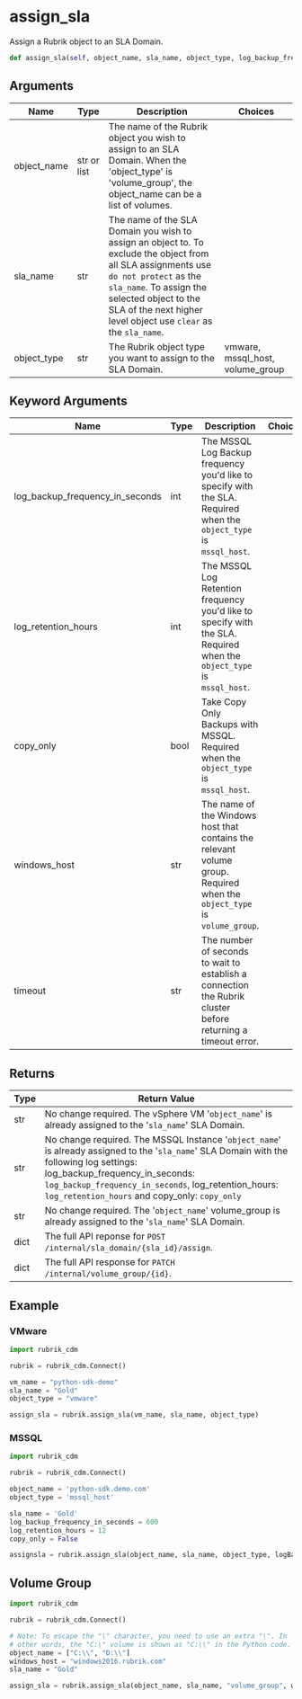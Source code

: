 # assign_sla

Assign a Rubrik object to an SLA Domain.
```py
def assign_sla(self, object_name, sla_name, object_type, log_backup_frequency_in_seconds=None, log_retention_hours=None, copy_only=None, windows_host=None, timeout=30)
```

## Arguments

| Name        | Type        | Description                                                                                                                                                                                                                                                | Choices                          |
|-------------|-------------|------------------------------------------------------------------------------------------------------------------------------------------------------------------------------------------------------------------------------------------------------------|----------------------------------|
| object_name | str or list | The name of the Rubrik object you wish to assign to an SLA Domain. When the 'object_type' is 'volume_group', the object_name can be a list of volumes.                                                                                                     |                                  |
| sla_name    | str         | The name of the SLA Domain you wish to assign an object to. To exclude the object from all SLA assignments use `do not protect` as the `sla_name`. To assign the selected object to the SLA of the next higher level object use `clear` as the `sla_name`. |                                  |
| object_type | str         | The Rubrik object type you want to assign to the SLA Domain.                                                                                                                                                                                               | vmware, mssql_host, volume_group |


## Keyword Arguments

| Name                            | Type | Description                                                                                                              | Choices | Default |
|---------------------------------|------|--------------------------------------------------------------------------------------------------------------------------|---------|---------|
| log_backup_frequency_in_seconds | int  | The MSSQL Log Backup frequency you'd like to specify with the SLA. Required when the `object_type` is `mssql_host`.      |         | None    |
| log_retention_hours             | int  | The MSSQL Log Retention frequency you'd like to specify with the SLA. Required when the `object_type` is `mssql_host`.   |         | None    |
| copy_only                       | bool | Take Copy Only Backups with MSSQL. Required when the `object_type` is `mssql_host`.                                      |         | None    |
| windows_host                    | str  | The name of the Windows host that contains the relevant volume group. Required when the `object_type` is `volume_group`. |         | None    |
| timeout                         | str  | The number of seconds to wait to establish a connection the Rubrik cluster before returning a timeout error.             |         | 30      |

## Returns

| Type | Return Value                                                                                                                                                                                                                                                                         |
|------|--------------------------------------------------------------------------------------------------------------------------------------------------------------------------------------------------------------------------------------------------------------------------------------|
| str  | No change required. The vSphere VM '`object_name`' is already assigned to the '`sla_name`' SLA Domain.                                                                                                                                                                               |
| str  | No change required. The MSSQL Instance '`object_name`' is already assigned to the '`sla_name`' SLA Domain with the following log settings: log_backup_frequency_in_seconds: `log_backup_frequency_in_seconds`, log_retention_hours: `log_retention_hours` and copy_only: `copy_only` |
| str  | No change required. The '`object_name`' volume_group is already assigned to the '`sla_name`' SLA Domain.                                                                                                                                                                             |
| dict | The full API reponse for `POST /internal/sla_domain/{sla_id}/assign`.                                                                                                                                                                                                                |
| dict | The full API response for `PATCH /internal/volume_group/{id}`.                                                                                                                                                                                                                       |

## Example

### VMware

```py
import rubrik_cdm

rubrik = rubrik_cdm.Connect()

vm_name = "python-sdk-demo"
sla_name = "Gold"
object_type = "vmware"

assign_sla = rubrik.assign_sla(vm_name, sla_name, object_type)
```

### MSSQL

```py
import rubrik_cdm

rubrik = rubrik_cdm.Connect()

object_name = 'python-sdk.demo.com'
object_type = 'mssql_host'

sla_name = 'Gold'
log_backup_frequency_in_seconds = 600
log_retention_hours = 12
copy_only = False

assignsla = rubrik.assign_sla(object_name, sla_name, object_type, logBackupFrequencyInSeconds, logRetentionHours, copyOnly)
```

## Volume Group

```py
import rubrik_cdm

rubrik = rubrik_cdm.Connect()

# Note: To escape the "\" character, you need to use an extra "\". In
# other words, the "C:\" volume is shown as "C:\\" in the Python code.
object_name = ["C:\\", "D:\\"]
windows_host = "windows2016.rubrik.com"
sla_name = "Gold"

assign_sla = rubrik.assign_sla(object_name, sla_name, "volume_group", windows_host=windows_host)
```
